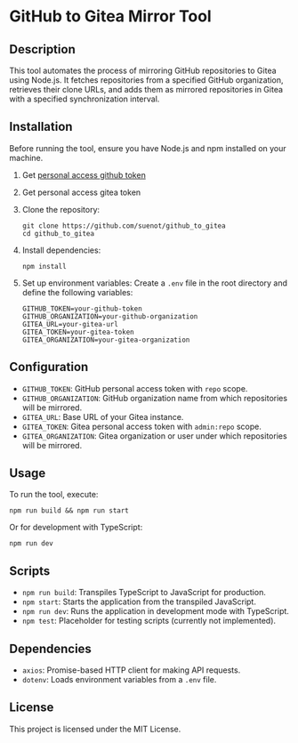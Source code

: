 # GitHub to Gitea Mirror Tool

## Description
This tool automates the process of mirroring GitHub repositories to Gitea using Node.js. It fetches repositories from a specified GitHub organization, retrieves their clone URLs, and adds them as mirrored repositories in Gitea with a specified synchronization interval.

## Installation
Before running the tool, ensure you have Node.js and npm installed on your machine.

1. Get [personal access github token](https://github.com/settings/tokens)

2. Get personal access gitea token

3. Clone the repository:
   ```
   git clone https://github.com/suenot/github_to_gitea
   cd github_to_gitea
   ```

4. Install dependencies:
   ```
   npm install
   ```

5. Set up environment variables:
   Create a `.env` file in the root directory and define the following variables:
   ```
   GITHUB_TOKEN=your-github-token
   GITHUB_ORGANIZATION=your-github-organization
   GITEA_URL=your-gitea-url
   GITEA_TOKEN=your-gitea-token
   GITEA_ORGANIZATION=your-gitea-organization
   ```

## Configuration
- `GITHUB_TOKEN`: GitHub personal access token with `repo` scope.
- `GITHUB_ORGANIZATION`: GitHub organization name from which repositories will be mirrored.
- `GITEA_URL`: Base URL of your Gitea instance.
- `GITEA_TOKEN`: Gitea personal access token with `admin:repo` scope.
- `GITEA_ORGANIZATION`: Gitea organization or user under which repositories will be mirrored.

## Usage
To run the tool, execute:
```
npm run build && npm run start
```

Or for development with TypeScript:
```
npm run dev
```

## Scripts
- `npm run build`: Transpiles TypeScript to JavaScript for production.
- `npm start`: Starts the application from the transpiled JavaScript.
- `npm run dev`: Runs the application in development mode with TypeScript.
- `npm test`: Placeholder for testing scripts (currently not implemented).

## Dependencies
- `axios`: Promise-based HTTP client for making API requests.
- `dotenv`: Loads environment variables from a `.env` file.

## License
This project is licensed under the MIT License.